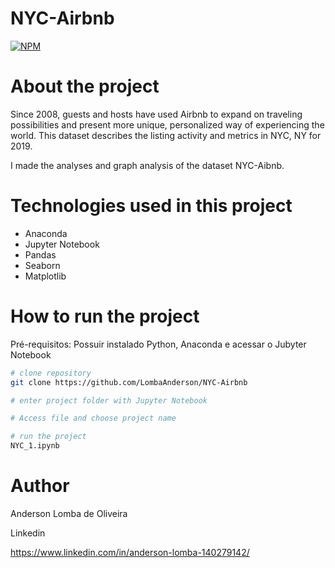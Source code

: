 # NYC-Airbnb
[![NPM](https://img.shields.io/npm/l/react)](https://github.com/LombaAnderson/NYC-Airbnb/blob/main/LICENSE)

# About the project

Since 2008, guests and hosts have used Airbnb to expand on traveling possibilities and present more unique, personalized way of experiencing the world. This dataset describes the listing activity and metrics in NYC, NY for 2019.

I made the analyses and graph analysis of the dataset NYC-Aibnb.


# Technologies used in this project

- Anaconda
- Jupyter Notebook
- Pandas
- Seaborn
- Matplotlib 


# How to run the project

Pré-requisitos: Possuir instalado Python, Anaconda e acessar o Jubyter Notebook 

```bash
# clone repository
git clone https://github.com/LombaAnderson/NYC-Airbnb

# enter project folder with Jupyter Notebook

# Access file and choose project name

# run the project
NYC_1.ipynb

```

# Author

Anderson Lomba de Oliveira

Linkedin

https://www.linkedin.com/in/anderson-lomba-140279142/



